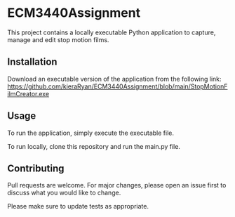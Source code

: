 # ECM3440Assignment
This project contains a locally executable Python application to capture, manage and edit stop motion films. 

## Installation

Download an executable version of the application from the following link: https://github.com/kieraRyan/ECM3440Assignment/blob/main/StopMotionFilmCreator.exe

## Usage

To run the application, simply execute the executable file.

To run locally, clone this repository and run the main.py file.

## Contributing

Pull requests are welcome. For major changes, please open an issue first to discuss what you would like to change.

Please make sure to update tests as appropriate.